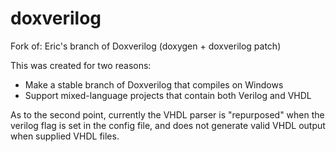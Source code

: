 # doxverilog
Fork of: Eric's branch of Doxverilog (doxygen + doxverilog patch)

This was created for two reasons:
* Make a stable branch of Doxverilog that compiles on Windows
* Support mixed-language projects that contain both Verilog and VHDL

As to the second point, currently the VHDL parser is "repurposed" when the 
verilog flag is set in the config file, and does not generate valid VHDL output
when supplied VHDL files.
